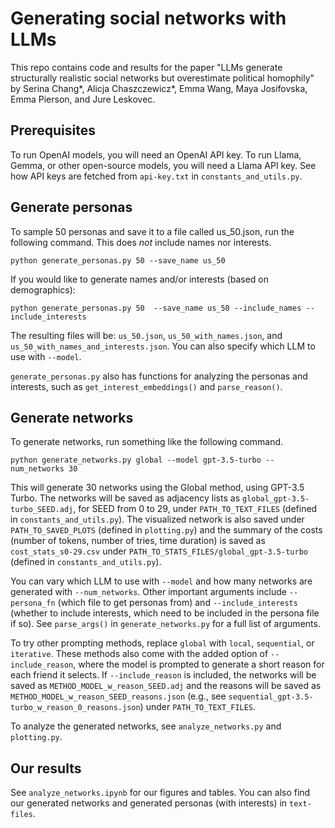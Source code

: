 # Generating social networks with LLMs
This repo contains code and results for the paper "LLMs generate structurally realistic social networks but overestimate political homophily" by Serina Chang*, Alicja Chaszczewicz*, Emma Wang, Maya Josifovska, Emma Pierson, and Jure Leskovec.

## Prerequisites 
To run OpenAI models, you will need an OpenAI API key. To run Llama, Gemma, or other open-source models, you will need a Llama API key. See how API keys are fetched from `api-key.txt` in `constants_and_utils.py`.

## Generate personas
To sample 50 personas and save it to a file called us_50.json, run the following command.
This does *not* include names nor interests.

```python generate_personas.py 50 --save_name us_50```

If you would like to generate names and/or interests (based on demographics):

```python generate_personas.py 50  --save_name us_50 --include_names --include_interests```

The resulting files will be: `us_50.json`, `us_50_with_names.json`, and `us_50_with_names_and_interests.json`. You can also specify which LLM to use with `--model`. 

`generate_personas.py` also has functions for analyzing the personas and interests, such as `get_interest_embeddings()` and `parse_reason()`.


## Generate networks
To generate networks, run something like the following command.

```python generate_networks.py global --model gpt-3.5-turbo --num_networks 30```

This will generate 30 networks using the Global method, using GPT-3.5 Turbo. The networks will be saved as adjacency lists as `global_gpt-3.5-turbo_SEED.adj`, for SEED from 0 to 29, under `PATH_TO_TEXT_FILES` (defined in `constants_and_utils.py`). The visualized network is also saved under `PATH_TO_SAVED_PLOTS` (defined in `plotting.py`) and the summary of the costs (number of tokens, number of tries, time duration) is saved as `cost_stats_s0-29.csv` under `PATH_TO_STATS_FILES/global_gpt-3.5-turbo` (defined in `constants_and_utils.py`).

You can vary which LLM to use with `--model` and how many networks are generated with `--num_networks`. Other important arguments include `--persona_fn` (which file to get personas from) and `--include_interests` (whether to include interests, which need to be included in the persona file if so). See `parse_args()` in `generate_networks.py` for a full list of arguments.

To try other prompting methods, replace `global` with `local`, `sequential`, or `iterative`. These methods also come with the added option of `--include_reason`, where the model is prompted to generate a short reason for each friend it selects. If `--include_reason` is included, the networks will be saved as `METHOD_MODEL_w_reason_SEED.adj` and the reasons will be saved as `METHOD_MODEL_w_reason_SEED_reasons.json` (e.g., see `sequential_gpt-3.5-turbo_w_reason_0_reasons.json`) under `PATH_TO_TEXT_FILES`.

To analyze the generated networks, see `analyze_networks.py` and `plotting.py`.

## Our results
See `analyze_networks.ipynb` for our figures and tables. You can also find our generated networks and generated personas (with interests) in `text-files`.
